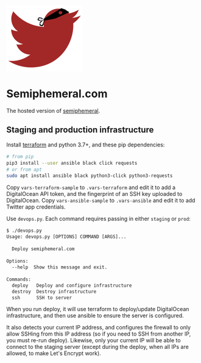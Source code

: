![Logo](/img/logo-small.png)

# Semiphemeral.com

The hosted version of [semiphemeral](https://github.com/micahflee/semiphemeral).

## Staging and production infrastructure

Install [terraform](https://www.terraform.io/downloads.html) and python 3.7+, and these pip dependencies:

```sh
# from pip
pip3 install --user ansible black click requests
# or from apt
sudo apt install ansible black python3-click python3-requests
```

Copy `vars-terraform-sample` to `.vars-terraform` and edit it to add a DigitalOcean API token, and the fingerprint of an SSH key uploaded to DigitalOcean. Copy `vars-ansible-sample` to `.vars-ansible` and edit it to add Twitter app credentials.

Use `devops.py`. Each command requires passing in either `staging` or `prod`:

```
$ ./devops.py
Usage: devops.py [OPTIONS] COMMAND [ARGS]...

  Deploy semiphemeral.com

Options:
  --help  Show this message and exit.

Commands:
  deploy   Deploy and configure infrastructure
  destroy  Destroy infrastructure
  ssh      SSH to server
```

When you run deploy, it will use terraform to deploy/update DigitalOcean infrastructure, and then use ansible to ensure the server is configured.

It also detects your current IP address, and configures the firewall to only allow SSHing from this IP address (so if you need to SSH from another IP, you must re-run deploy). Likewise, only your current IP will be able to connect to the staging server (except during the deploy, when all IPs are allowed, to make Let's Encrypt work).